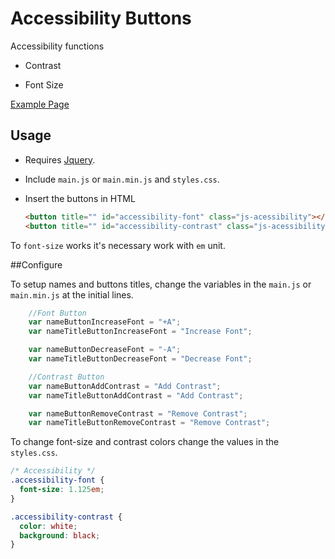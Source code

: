 # Accessibility Buttons

Accessibility functions

* Contrast

* Font Size


[Example Page](http://tiagoporto.github.io/accessibility/)

## Usage

* Requires [Jquery](http://jquery.com/download/).

* Include `main.js` or `main.min.js` and `styles.css`.

* Insert the buttons in HTML

	```html
	<button title="" id="accessibility-font" class="js-acessibility"></button>
	<button title="" id="accessibility-contrast" class="js-acessibility"></button>
	```

To `font-size` works it's necessary work with `em` unit.

##Configure

To setup names and buttons titles, change the variables in the `main.js` or `main.min.js` at the initial lines.

```javascript
	//Font Button
	var nameButtonIncreaseFont = "+A";
	var nameTitleButtonIncreaseFont = "Increase Font";

	var nameButtonDecreaseFont = "-A";
	var nameTitleButtonDecreaseFont = "Decrease Font";

	//Contrast Button
	var nameButtonAddContrast = "Add Contrast";
	var nameTitleButtonAddContrast = "Add Contrast";

	var nameButtonRemoveContrast = "Remove Contrast";
	var nameTitleButtonRemoveContrast = "Remove Contrast";
```

To change font-size and contrast colors change the values in the `styles.css`.

```css
/* Accessibility */
.accessibility-font {
  font-size: 1.125em;
}

.accessibility-contrast {
  color: white;
  background: black;
}
```



